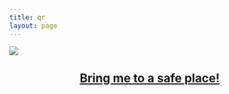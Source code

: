 ```yaml
---
title: qr
layout: page
---
```


<img style="margin:auto; display:block" src='{{ site.url }}/assets/images/qr.jpg'>

<h2 align="center"><a class='link' href='{{ site.url }}'>Bring me to a safe place!</a></h2>



